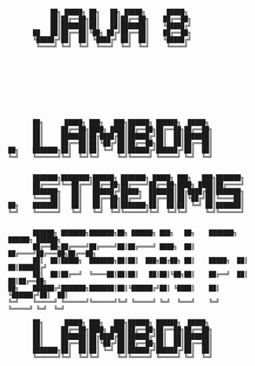 







                ██╗ █████╗ ██╗   ██╗ █████╗      █████╗
                ██║██╔══██╗██║   ██║██╔══██╗    ██╔══██╗
                ██║███████║██║   ██║███████║    ╚█████╔╝
           ██   ██║██╔══██║╚██╗ ██╔╝██╔══██║    ██╔══██╗
           ╚█████╔╝██║  ██║ ╚████╔╝ ██║  ██║    ╚█████╔╝
            ╚════╝ ╚═╝  ╚═╝  ╚═══╝  ╚═╝  ╚═╝     ╚════╝










           ██╗      █████╗ ███╗   ███╗██████╗ ██████╗  █████╗
           ██║     ██╔══██╗████╗ ████║██╔══██╗██╔══██╗██╔══██╗
           ██║     ███████║██╔████╔██║██████╔╝██║  ██║███████║
           ██║     ██╔══██║██║╚██╔╝██║██╔══██╗██║  ██║██╔══██║
    ██╗    ███████╗██║  ██║██║ ╚═╝ ██║██████╔╝██████╔╝██║  ██║
    ╚═╝    ╚══════╝╚═╝  ╚═╝╚═╝     ╚═╝╚═════╝ ╚═════╝ ╚═╝  ╚═╝


           ███████╗████████╗██████╗ ███████╗ █████╗ ███╗   ███╗███████╗
           ██╔════╝╚══██╔══╝██╔══██╗██╔════╝██╔══██╗████╗ ████║██╔════╝
           ███████╗   ██║   ██████╔╝█████╗  ███████║██╔████╔██║███████╗
           ╚════██║   ██║   ██╔══██╗██╔══╝  ██╔══██║██║╚██╔╝██║╚════██║
    ██╗    ███████║   ██║   ██║  ██║███████╗██║  ██║██║ ╚═╝ ██║███████║
    ╚═╝    ╚══════╝   ╚═╝   ╚═╝  ╚═╝╚══════╝╚═╝  ╚═╝╚═╝     ╚═╝╚══════╝


           ██████╗ ███████╗███████╗██╗ ██████╗ ███╗   ██╗    ███████╗ ██████╗ ██████╗
           ██╔══██╗██╔════╝██╔════╝██║██╔════╝ ████╗  ██║    ██╔════╝██╔═══██╗██╔══██╗
           ██║  ██║█████╗  ███████╗██║██║  ███╗██╔██╗ ██║    █████╗  ██║   ██║██████╔╝
           ██║  ██║██╔══╝  ╚════██║██║██║   ██║██║╚██╗██║    ██╔══╝  ██║   ██║██╔══██╗
    ██╗    ██████╔╝███████╗███████║██║╚██████╔╝██║ ╚████║    ██║     ╚██████╔╝██║  ██║
    ╚═╝    ╚═════╝ ╚══════╝╚══════╝╚═╝ ╚═════╝ ╚═╝  ╚═══╝    ╚═╝      ╚═════╝ ╚═╝  ╚═╝

           ██╗      █████╗ ███╗   ███╗██████╗ ██████╗  █████╗
           ██║     ██╔══██╗████╗ ████║██╔══██╗██╔══██╗██╔══██╗
           ██║     ███████║██╔████╔██║██████╔╝██║  ██║███████║
           ██║     ██╔══██║██║╚██╔╝██║██╔══██╗██║  ██║██╔══██║
           ███████╗██║  ██║██║ ╚═╝ ██║██████╔╝██████╔╝██║  ██║
           ╚══════╝╚═╝  ╚═╝╚═╝     ╚═╝╚═════╝ ╚═════╝ ╚═╝  ╚═╝
